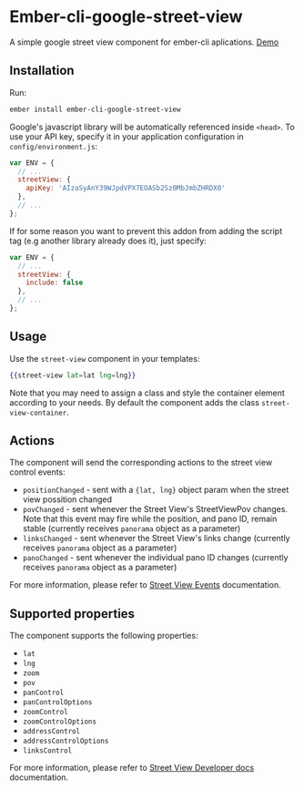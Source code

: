 # Ember-cli-google-street-view

A simple google street view component for ember-cli aplications.
[Demo](http://cometaworks.github.io/ember-cli-google-street-view)

## Installation

Run:
```bash
ember install ember-cli-google-street-view
```

Google's javascript library will be automatically referenced inside `<head>`. To use your API key, specify it in your application configuration in `config/environment.js`:

```javascript
var ENV = {
  // ...
  streetView: {
    apiKey: 'AIzaSyAnY39WJpdVPX7EOASb2Sz0MbJmbZHRDX0'
  },
  // ...
};
```

If for some reason you want to prevent this addon from adding the script tag (e.g another library already does it), just specify:

```javascript
var ENV = {
  // ...
  streetView: {
    include: false
  },
  // ...
};
```

## Usage

Use the `street-view` component in your templates:

```hbs
{{street-view lat=lat lng=lng}}
```

Note that you may need to assign a class and style the container element according to your needs. By default the component adds the class `street-view-container`.

## Actions

The component will send the corresponding actions to the street view control events:

- `positionChanged` - sent with a `{lat, lng}` object param when the street view possition changed
- `povChanged` - sent whenever the Street View's StreetViewPov changes. Note that this event may fire while the position, and pano ID, remain stable (currently receives `panorama` object as a parameter)
- `linksChanged` - sent whenever the Street View's links change (currently receives `panorama` object as a parameter)
- `panoChanged` - sent whenever the individual pano ID changes (currently receives `panorama` object as a parameter)

For more information, please refer to [Street View Events](https://developers.google.com/maps/documentation/javascript/streetview?hl=en#StreetViewEvents) documentation.

## Supported properties

The component supports the following properties:

- `lat`
- `lng`
- `zoom`
- `pov`
- `panControl`
- `panControlOptions`
- `zoomControl`
- `zoomControlOptions`
- `addressControl`
- `addressControlOptions`
- `linksControl`

For more information, please refer to [Street View Developer docs](https://developers.google.com/maps/documentation/javascript/streetview) documentation.
